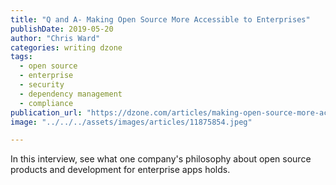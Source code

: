 ```yaml
---
title: "Q and A- Making Open Source More Accessible to Enterprises"
publishDate: 2019-05-20
author: "Chris Ward"
categories: writing dzone
tags: 
  - open source
  - enterprise
  - security
  - dependency management
  - compliance
publication_url: "https://dzone.com/articles/making-open-source-more-accessible-to-enterprises"
image: "../../../assets/images/articles/11875854.jpeg"

---
```

In this interview, see what one company's philosophy about open source products and development for enterprise apps holds.

